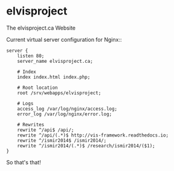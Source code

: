 elvisproject
============

The elvisproject.ca Website

Current virtual server configuration for Nginx::
```
server {
    listen 80;
    server_name elvisproject.ca;

    # Index
    index index.html index.php;

    # Root location
    root /srv/webapps/elvisproject;

    # Logs
    access_log /var/log/nginx/access.log;
    error_log /var/log/nginx/error.log;

    # Rewrites
    rewrite ^/api$ /api/;
    rewrite ^/api/(.*)$ http://vis-framework.readthedocs.io;
    rewrite ^/ismir2014$ /ismir2014/;
    rewrite ^/ismir2014/(.*)$ /research/ismir2014/($1);
}
```
So that's that!
